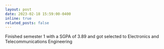 ```yaml
---
layout: post
date: 2023-02-18 15:59:00-0400
inline: true
related_posts: false
---
```


Finished semester 1 with a SGPA of 3.89 and got selected to Electronics and Telecommunications Engineering
